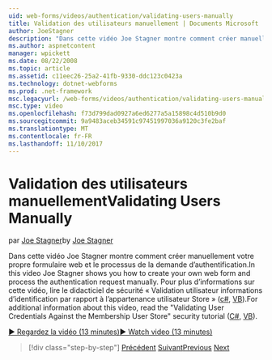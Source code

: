 ```yaml
---
uid: web-forms/videos/authentication/validating-users-manually
title: Validation des utilisateurs manuellement | Documents Microsoft
author: JoeStagner
description: "Dans cette vidéo Joe Stagner montre comment créer manuellement votre propre formulaire web et le processus de la demande d’authentification. Pour plus d’informations sur cette vi..."
ms.author: aspnetcontent
manager: wpickett
ms.date: 08/22/2008
ms.topic: article
ms.assetid: c11eec26-25a2-41fb-9330-ddc123c0423a
ms.technology: dotnet-webforms
ms.prod: .net-framework
msc.legacyurl: /web-forms/videos/authentication/validating-users-manually
msc.type: video
ms.openlocfilehash: f73d799dad0927a6ed6277a5a15898c4d510b9d0
ms.sourcegitcommit: 9a9483aceb34591c97451997036a9120c3fe2baf
ms.translationtype: MT
ms.contentlocale: fr-FR
ms.lasthandoff: 11/10/2017
---
```

<a name="validating-users-manually"></a><span data-ttu-id="45e2d-104">Validation des utilisateurs manuellement</span><span class="sxs-lookup"><span data-stu-id="45e2d-104">Validating Users Manually</span></span>
====================
<span data-ttu-id="45e2d-105">par [Joe Stagner](https://github.com/JoeStagner)</span><span class="sxs-lookup"><span data-stu-id="45e2d-105">by [Joe Stagner](https://github.com/JoeStagner)</span></span>

<span data-ttu-id="45e2d-106">Dans cette vidéo Joe Stagner montre comment créer manuellement votre propre formulaire web et le processus de la demande d’authentification.</span><span class="sxs-lookup"><span data-stu-id="45e2d-106">In this video Joe Stagner shows you how to create your own web form and process the authentication request manually.</span></span> <span data-ttu-id="45e2d-107">Pour plus d’informations sur cette vidéo, lire le didacticiel de sécurité « Validation utilisateur informations d’identification par rapport à l’appartenance utilisateur Store » ([c#](../../overview/older-versions-security/membership/validating-user-credentials-against-the-membership-user-store-cs.md), [VB](../../overview/older-versions-security/membership/validating-user-credentials-against-the-membership-user-store-vb.md)).</span><span class="sxs-lookup"><span data-stu-id="45e2d-107">For additional information about this video, read the "Validating User Credentials Against the Membership User Store" security tutorial ([C#](../../overview/older-versions-security/membership/validating-user-credentials-against-the-membership-user-store-cs.md), [VB](../../overview/older-versions-security/membership/validating-user-credentials-against-the-membership-user-store-vb.md)).</span></span>

[<span data-ttu-id="45e2d-108">&#9654; Regardez la vidéo (13 minutes)</span><span class="sxs-lookup"><span data-stu-id="45e2d-108">&#9654; Watch video (13 minutes)</span></span>](https://channel9.msdn.com/Blogs/ASP-NET-Site-Videos/validating-users-manually)

>[!div class="step-by-step"]
<span data-ttu-id="45e2d-109">[Précédent](creating-user-accounts-programmatically.md)
[Suivant](validating-users-with-the-login-control.md)</span><span class="sxs-lookup"><span data-stu-id="45e2d-109">[Previous](creating-user-accounts-programmatically.md)
[Next](validating-users-with-the-login-control.md)</span></span>
